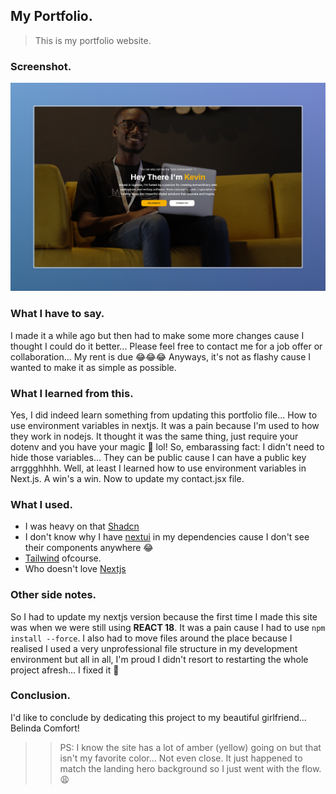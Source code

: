 ## My Portfolio.

> This is my portfolio website.

### Screenshot.

![](public/kevin-portfolio-screenshot.jpeg)

### What I have to say.

I made it a while ago but then had to make some more changes cause I thought I could do it better... Please feel free to contact me for a job offer or collaboration... My rent is due 😂😂😂
Anyways, it's not as flashy cause I wanted to make it as simple as possible.

### What I learned from this.

Yes, I did indeed learn something from updating this portfolio file... How to use environment variables in nextjs. It was a pain because I'm used to how they work in nodejs. It thought it was the same thing, just require your dotenv and you have your magic 🤣 lol!
So, embarassing fact: I didn't need to hide those variables... They can be public cause I can have a public key arrggghhhh. Well, at least I learned how to use environment variables in Next.js. A win's a win. Now to update my contact.jsx file.

### What I used.

- I was heavy on that [Shadcn](https://ui.shadcn.com/docs)
- I don't know why I have [nextui](https://www.heroui.com/) in my dependencies cause I don't see their components anywhere 😂
- [Tailwind](https://tailwindcss.com/) ofcourse.
- Who doesn't love [Nextjs](https://nextjs.org/docs)

### Other side notes.

So I had to update my nextjs version because the first time I made this site was when we were still using <strong>REACT 18</strong>. It was a pain cause I had to use `npm install --force`.
I also had to move files around the place because I realised I used a very unprofessional file structure in my development environment but all in all, I'm proud I didn't resort to restarting the whole project afresh... I fixed it 🥹

### Conclusion.

I'd like to conclude by dedicating this project to my beautiful girlfriend... Belinda Comfort!

> > PS: I know the site has a lot of amber (yellow) going on but that isn't my favorite color... Not even close. It just happened to match the landing hero background so I just went with the flow. 😩
